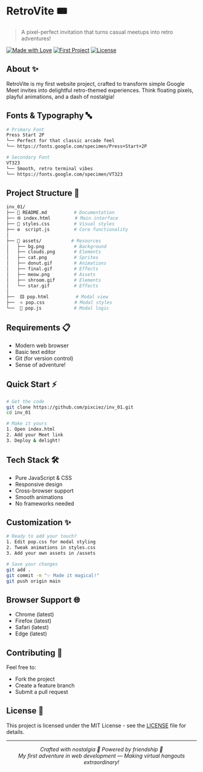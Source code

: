# RetroVite 🎟️

> A pixel-perfect invitation that turns casual meetups into retro adventures!

[![Made with Love](https://img.shields.io/badge/Made_with-♥-ff69b4)](https://github.com/pixciez)
[![First Project](https://img.shields.io/badge/First_Project-🎮-blue)](https://github.com/pixciez/inv_01)
[![License](https://img.shields.io/badge/License-MIT-green.svg)](LICENSE)

## About ✨
RetroVite is my first website project, crafted to transform simple Google Meet invites into delightful retro-themed experiences. Think floating pixels, playful animations, and a dash of nostalgia!

## Fonts & Typography 🔤
```bash
# Primary Font
Press Start 2P
└── Perfect for that classic arcade feel
└── https://fonts.google.com/specimen/Press+Start+2P

# Secondary Font
VT323
└── Smooth, retro terminal vibes
└── https://fonts.google.com/specimen/VT323
```

## Project Structure 📂
```bash
inv_01/
├── 📝 README.md          # Documentation
├── 🌐 index.html         # Main interface
├── 🎨 styles.css         # Visual styles
├── ⚙️  script.js         # Core functionality
│
├── 📁 assets/           # Resources
│   ├── bg.png           # Background
│   ├── clouds.png       # Elements
│   ├── cat.png          # Sprites
│   ├── donut.gif        # Animations
│   ├── final.gif        # Effects
│   ├── meow.png         # Assets
│   ├── shroom.gif       # Elements
│   └── star.gif         # Effects
│
├──  🟨 pop.html          # Modal view
├──  ⭐ pop.css           # Modal styles
└──  🔧 pop.js            # Modal logic
```

## Requirements 📋
- Modern web browser
- Basic text editor
- Git (for version control)
- Sense of adventure!

## Quick Start ⚡
```bash
# Get the code
git clone https://github.com/pixciez/inv_01.git
cd inv_01

# Make it yours
1. Open index.html
2. Add your Meet link
3. Deploy & delight!
```

## Tech Stack 🛠️
- Pure JavaScript & CSS
- Responsive design
- Cross-browser support
- Smooth animations
- No frameworks needed

## Customization ✨
```bash
# Ready to add your touch?
1. Edit pop.css for modal styling
2. Tweak animations in styles.css
3. Add your own assets in /assets

# Save your changes
git add .
git commit -m "✨ Made it magical!"
git push origin main
```

## Browser Support 🌐
- Chrome (latest)
- Firefox (latest)
- Safari (latest)
- Edge (latest)

## Contributing 🤝
Feel free to:
- Fork the project
- Create a feature branch
- Submit a pull request

## License 📄
This project is licensed under the MIT License - see the [LICENSE](LICENSE) file for details.

---

<p align="center">
  <i>Crafted with nostalgia 👾 Powered by friendship 💖</i><br>
  <i>My first adventure in web development — Making virtual hangouts extraordinary!</i>
</p>

